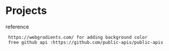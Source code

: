 # Projects
reference 

     https://webgradients.com/ for adding background color 
     free github api :https://github.com/public-apis/public-apis
